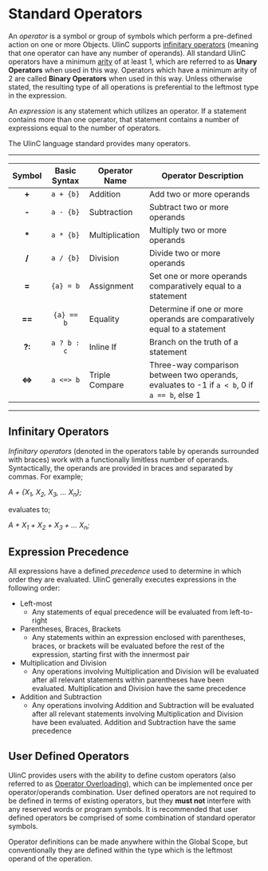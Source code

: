 # Standard Operators

An *operator* is a symbol or group of symbols which perform a pre-defined action on one or more Objects. UlinC supports [infinitary operators](https://en.wikipedia.org/wiki/Finitary) (meaning that one operator can have any number of operands). All standard UlinC operators have a minimum [arity](https://en.wikipedia.org/wiki/Arity) of at least 1, which are referred to as **Unary Operators** when used in this way. Operators which have a minimum arity of 2 are called **Binary Operators** when used in this way. Unless otherwise stated, the resulting type of all operations is preferential to the leftmost type in the expression.

An *expression* is any statement which utilizes an operator. If a statement contains more than one operator, that statement contains a number of expressions equal to the number of operators.

The UlinC language standard provides many operators.

***

| Symbol  | Basic Syntax | Operator Name | Operator Description |
| :-----: | :----: |------------- | -------------------- |
| **+** | `a + {b}` | Addition  | Add two or more operands |
| **-** | `a - {b}` | Subtraction  | Subtract two or more operands |
| **\*** | `a * {b}` | Multiplication | Multiply two or more operands |
| **/** | `a / {b}` | Division | Divide two or more operands |
| **=** | `{a} = b` | Assignment | Set one or more operands comparatively equal to a statement |
| **==** | `{a} == b` | Equality | Determine if one or more operands are comparatively equal to a statement |
| **?:** | `a ? b : c` | Inline If | Branch on the truth of a statement |
| **<=>** | `a <=> b` | Triple Compare | Three-way comparison between two operands, evaluates to -1 if `a < b`, 0 if `a == b`, else 1 |

***

## Infinitary Operators

*Infinitary operators* (denoted in the operators table by operands surrounded with braces) work with a functionally limitless number of operands. Syntactically, the operands are provided in braces and separated by commas. For example;

_A + {X<sub>1</sub>, X<sub>2</sub>, X<sub>3</sub>, ... X<sub>n</sub>};_

evaluates to;

_A + X<sub>1</sub> + X<sub>2</sub> + X<sub>3</sub> + ... X<sub>n</sub>;_

## Expression Precedence

All expressions have a defined _precedence_ used to determine in which order they are evaluated. UlinC generally executes expressions in the following order:
* Left-most
  * Any statements of equal precedence will be evaluated from left-to-right
* Parentheses, Braces, Brackets
  * Any statements within an expression enclosed with parentheses, braces, or brackets will be evaluated before the rest of the expression, starting first with the innermost pair
* Multiplication and Division
  * Any operations involving Multiplication and Division will be evaluated after all relevant statements within parentheses have been evaluated. Multiplication and Division have the same precedence
* Addition and Subtraction
  * Any operations involving Addition and Subtraction will be evaluated after all relevant statements involving Multiplication and Division have been evaluated. Addition and Subtraction have the same precedence

## User Defined Operators

UlinC provides users with the ability to define custom operators (also referred to as [Operator Overloading](https://en.wikipedia.org/wiki/Operator_overloading)), which can be implemented once per operator/operands combination. User defined operators are not required to be defined in terms of existing operators, but they **must not** interfere with any reserved words or program symbols. It is recommended that user defined operators be comprised of some combination of standard operator symbols.

Operator definitions can be made anywhere within the Global Scope, but conventionally they are defined within the type which is the leftmost operand of the operation.